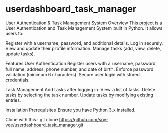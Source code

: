 # userdashboard_task_manager
User Authentication & Task Management System
Overview
This project is a User Authentication and Task Management System built in Python. It allows users to:

Register with a username, password, and additional details.
Log in securely.
View and update their profile information.
Manage tasks (add, view, delete, update tasks).

Features
User Authentication
Register users with a username, password, full name, address, phone number, and date of birth.
Enforce password validation (minimum 6 characters).
Secure user login with stored credentials.

Task Management
Add tasks after logging in.
View a list of tasks.
Delete tasks by selecting the task number.
Update tasks by modifying existing entries.

Installation Prerequisites
Ensure you have Python 3.x installed.

Clone with this : git clone https://github.com/spy-vee/userdashboard_task_manager.git
